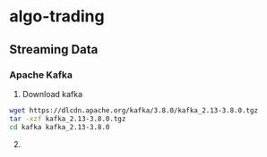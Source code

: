 # algo-trading

## Streaming Data
### Apache Kafka
1. Download kafka
  ```sh
  wget https://dlcdn.apache.org/kafka/3.8.0/kafka_2.13-3.8.0.tgz
  tar -xzf kafka_2.13-3.8.0.tgz
  cd kafka kafka_2.13-3.8.0
  ```

2. 
